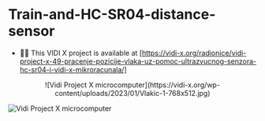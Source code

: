 # Train-and-HC-SR04-distance-sensor

- 👨‍💻 This VIDI X project is available at [https://vidi-x.org/radionice/vidi-project-x-49-pracenje-pozicije-vlaka-uz-pomoc-ultrazvucnog-senzora-hc-sr04-i-vidi-x-mikroracunala/]

<p align="center">
![Vidi Project X microcomputer](https://vidi-x.org/wp-content/uploads/2023/01/Vlakic-1-768x512.jpg)
</p>

![Vidi Project X microcomputer](https://vidi-x.org/wp-content/uploads/2023/01/Vlakic-2.jpg)
